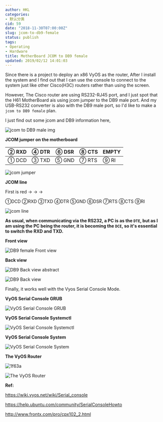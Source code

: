 ```yaml
---
author: HKL
categories:
- 默认分类
cid: 59
date: "2018-11-30T07:00:00Z"
slug: jcom-to-db9-female
status: publish
tags:
- Operating
- Hardware
title: MotherBoard JCOM to DB9 female
updated: 2019/02/12 14:01:03
---
```



Since there is a project to deploy an x86 VyOS as the router, After I install the system and I find out that I can use the console to connect to the system just like other Cisco(H3C) routers rather than using the screen.

However, The Cisco router are using RS232-RJ45 port, and I just spot that the H61 MotherBoard ais using jcom jumper to the DB9 male port. And my USB-RS232 converter is also with the DB9 male port, so I'd like to make a `jcom to DB9 female` plan.

I just find out some jcom and DB9 information here,

<!--more-->

![jcom to DB9 male img](https://cdn.jsdelivr.net/gh/hiplon/blog-photo/2018/11/b6xyvibdcb.gif "jcom to DB9 male")

**JCOM jumper on the motherboard**

② RXD | ④ DTR | ⑥ DSR |⑧ CTS | EMPTY
------|-------|-------|------|-------
① DCD | ③ TXD | ⑤ GND |⑦ RTS |⑨ RI

![jcom jumper](https://cdn.jsdelivr.net/gh/hiplon/blog-photo/2018/11/q8flk5r6qt.png "jcom jumper")

**JCOM line**

First is red ->  ->  -> 

①DCD ②RXD ③TXD ④DTR ⑤GND ⑥DSR ⑦RTS ⑧CTS ⑨RI

![jcom line](https://cdn.jsdelivr.net/gh/hiplon/blog-photo/2018/11/l4v73icboy.gif "jcom line")

**As usual, when communicating via the RS232, a PC is as the `DTE`, but as I am using the PC being the router, it is becoming the `DCE`, so it's essential to switch the RXD and TXD.**

**Front view**

![DB9 female Front view](https://cdn.jsdelivr.net/gh/hiplon/blog-photo/2018/11/pip77nokbt.png "DB9 female Front view")

**Back view**

![DB9 Back view abstract](https://cdn.jsdelivr.net/gh/hiplon/blog-photo/2018/11/ocof2ggp0h.png "DB9 Back view abstract")


![DB9 Back view](https://cdn.jsdelivr.net/gh/hiplon/blog-photo/2018/11/rxwmsvz2jm.jpeg "DB9 Back view")


Finally, it works well with the Vyos Serial Console Mode.

**VyOS Serial Console GRUB**

![VyOS Serial Console GRUB](https://cdn.jsdelivr.net/gh/hiplon/blog-photo/2018/11/yfa7mi3lwy.png "VyOS Serial Console GRUB")

**VyOS Serial Console Systemctl**

![VyOS Serial Console Systemctl](https://cdn.jsdelivr.net/gh/hiplon/blog-photo/2018/11/5i6zccvb9x.png "VyOS Serial Console Systemctl")

**VyOS Serial Console System**

![VyOS Serial Console System](https://cdn.jsdelivr.net/gh/hiplon/blog-photo/2018/11/r3aksatsz5.png "VyOS Serial Console System")

**The VyOS Router**

![1f63a](https://cdn.jsdelivr.net/gh/hiplon/blog-photo/2018/11/2fajft70uh.png)

![The VyOS Router](https://cdn.jsdelivr.net/gh/hiplon/blog-photo/2018/11/fx3ivbhk7j.jpeg "The VyOS Router")

**Ref:**

https://wiki.vyos.net/wiki/Serial_console

https://help.ubuntu.com/community/SerialConsoleHowto

http://www.frontx.com/pro/cpx102_2.html
